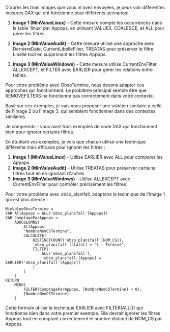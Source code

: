 D'après les trois images que vous m'avez envoyées, je peux voir différentes mesures DAX qui ont fonctionné pour différents scénarios:

1. **Image 1 (MinValueLinux)** - Cette mesure compte les occurrences dans la table 'linux' par Appops, en utilisant VALUES, COALESCE, et ALL pour gérer les filtres.

2. **Image 2 (MinValueAudit)** - Cette mesure utilise une approche avec DerniereDate, CurrentLibelleFilter, TREATAS pour préserver le filtre Libellé tout en supprimant les filtres Appops.

3. **Image 3 (MinValueWindows)** - Cette mesure utilise CurrentEnvFilter, ALLEXCEPT, et FILTER avec EARLIER pour gérer les relations entre tables.

Pour votre problème avec ObsoTermine, nous devons adapter ces approches qui fonctionnent. Le problème principal semble être que REMOVEFILTERS ne fonctionne pas correctement dans votre contexte.

Basé sur ces exemples, je vais vous proposer une solution similaire à celle de l'Image 2 ou l'Image 3, qui semblent fonctionner dans des contextes similaires.

Je comprends - vous avez trois exemples de code DAX qui fonctionnent bien pour ignorer certains filtres.

En étudiant vos exemples, je vois que chacun utilise une technique différente mais efficace pour ignorer les filtres :

1. **Image 1 (MinValueLinux)** - Utilise EARLIER avec ALL pour comparer les Appops
2. **Image 2 (MinValueAudit)** - Utilise TREATAS pour préserver certains filtres tout en en ignorant d'autres
3. **Image 3 (MinValueWindows)** - Utilise ALLEXCEPT avec CurrentEnvFilter pour contrôler précisément les filtres

Pour votre problème avec obso_planifall, adaptons la technique de l'Image 1 qui est plus directe :

```
MinValueObsoTermine = 
VAR AllAppops = ALL('obso_planifall'[Appops])
VAR ComptageParAppops = 
    ADDCOLUMNS(
        AllAppops,
        "NombreNomCSTermine", 
        CALCULATE(
            DISTINCTCOUNT('obso_planifall'[NOM_CS]),
            'obso_planifall'[statut] = "5 - Terminé",
            FILTER(
                ALL('obso_planifall'),
                'obso_planifall'[Appops] = EARLIER('obso_planifall'[Appops])
            )
        )
    )
RETURN
    MINX(
        FILTER(ComptageParAppops, [NombreNomCSTermine] > 0),
        [NombreNomCSTermine]
    )
```

Cette formule utilise la technique EARLIER avec FILTER(ALL()) qui fonctionne bien dans votre premier exemple. Elle devrait ignorer les filtres Appops tout en comptant correctement le nombre distinct de NOM_CS par Appops.
